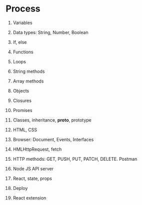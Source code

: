 # Process

1. Variables
2. Data types: String, Number, Boolean
3. If, else
4. Functions
5. Loops
6. String methods
7. Array methods
8. Objects
9. Closures
10. Promises
11. Classes, inheritance, __proto__, prototype
12. HTML, CSS 
13. Browser: Document, Events, Interfaces
14. HMLHttpRequest, fetch

15. HTTP methods: GET, PUSH, PUT, PATCH, DELETE. Postman
16. Node JS API server
17. React, state, props
18. Deploy
19. React extension
